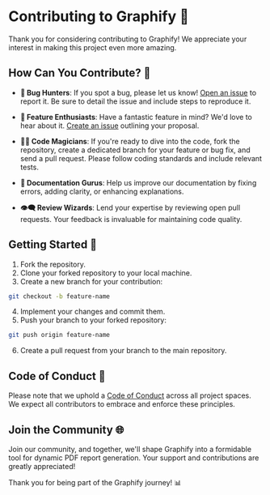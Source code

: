 # Contributing to Graphify 🚀

Thank you for considering contributing to Graphify! We appreciate your interest in making this project even more amazing.

## How Can You Contribute? 🙌

- **🐞 Bug Hunters**: If you spot a bug, please let us know! [Open an issue](https://github.com/ayushsoni1010/graphify/issues) to report it. Be sure to detail the issue and include steps to reproduce it.

- **🚀 Feature Enthusiasts**: Have a fantastic feature in mind? We'd love to hear about it. [Create an issue](https://github.com/ayushsoni1010/graphify/issues) outlining your proposal.

- **👩‍💻 Code Magicians**: If you're ready to dive into the code, fork the repository, create a dedicated branch for your feature or bug fix, and send a pull request. Please follow coding standards and include relevant tests.

- **📝 Documentation Gurus**: Help us improve our documentation by fixing errors, adding clarity, or enhancing explanations.

- **👁‍🗨 Review Wizards**: Lend your expertise by reviewing open pull requests. Your feedback is invaluable for maintaining code quality.

## Getting Started 🚧

1. Fork the repository.
2. Clone your forked repository to your local machine.
3. Create a new branch for your contribution:
```bash
git checkout -b feature-name
```
4. Implement your changes and commit them.
5. Push your branch to your forked repository:
```bash
git push origin feature-name
```
6. Create a pull request from your branch to the main repository.

## Code of Conduct 📜

Please note that we uphold a [Code of Conduct](CODE_OF_CONDUCT.md) across all project spaces. We expect all contributors to embrace and enforce these principles.

## Join the Community 🌐

Join our community, and together, we'll shape Graphify into a formidable tool for dynamic PDF report generation. Your support and contributions are greatly appreciated!

Thank you for being part of the Graphify journey! 📊
